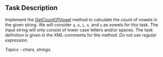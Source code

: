 ## Task Description ##

Implement the [GetCountOfVowel](VowelCountTask/StringHelper.cs#L14) method to calculate the count of vowels in the given string. We will consider `a`, `e`, `i`, `o`, and `u` as vowels for this task. The input string will only consist of lower case letters and/or spaces. The task definition is given in the XML-comments for the method. _Do not use regular expression._

*Topics - chars, strings.*